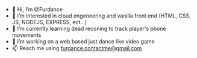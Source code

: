 - 👋 Hi, I’m @Furdance
- 👀 I’m interested in cloud engeneering and vanilla front end (HTML, CSS, JS, NODEJS, EXPRESS, ect...)
- 🌱 I’m currently learning dead reconing to track player's phone movements
- 👷 I’m working on a web based just dance like video game
- 📫 Reach me using furdance.contactme@gmail.com

<!---
Furdance/Furdance is a ✨ special ✨ repository because its `README.md` (this file) appears on your GitHub profile.
You can click the Preview link to take a look at your changes.
--->

